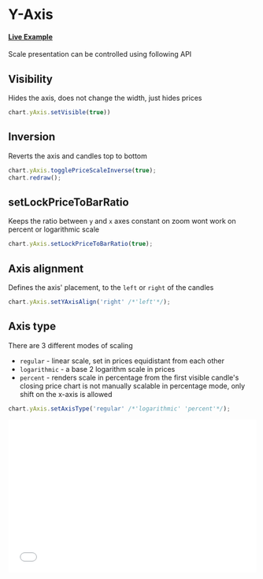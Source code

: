 # Y-Axis

#### <!--CSB_LINK-->[Live Example](https://codesandbox.io/s/x6x7d4)<!--/CSB_LINK-->

Scale presentation can be controlled using following API

## Visibility

Hides the axis, does not change the width, just hides prices

```js
chart.yAxis.setVisible(true))
```

## Inversion

Reverts the axis and candles top to bottom

```js
chart.yAxis.togglePriceScaleInverse(true);
chart.redraw();
```

## setLockPriceToBarRatio

Keeps the ratio between `y` and `x` axes constant on zoom
wont work on percent or logarithmic scale

```js
chart.yAxis.setLockPriceToBarRatio(true);
```

## Axis alignment

Defines the axis' placement, to the `left` or `right` of the candles

```js
chart.yAxis.setYAxisAlign('right' /*'left'*/);
```

## Axis type

There are 3 different modes of scaling

-   `regular` - linear scale, set in prices equidistant from each other
-   `logarithmic` - a base 2 logarithm scale in prices
-   `percent` - renders scale in percentage from the first visible candle's closing price
    chart is not manually scalable in percentage mode, only shift on the x-axis is allowed

```js
chart.yAxis.setAxisType('regular' /*'logarithmic' 'percent'*/);
```

<iframe src="./index.html" style="width:100%; border:none; height: 310px" title="DXCharts Lite React integration"></iframe>
